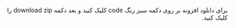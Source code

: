 <p dir="rtl">
برای دانلود افزونه بر روی دکمه سبز رنگ code کلیک کنید  و بعد دکمه download zip را کلیک کنید.
</p>
